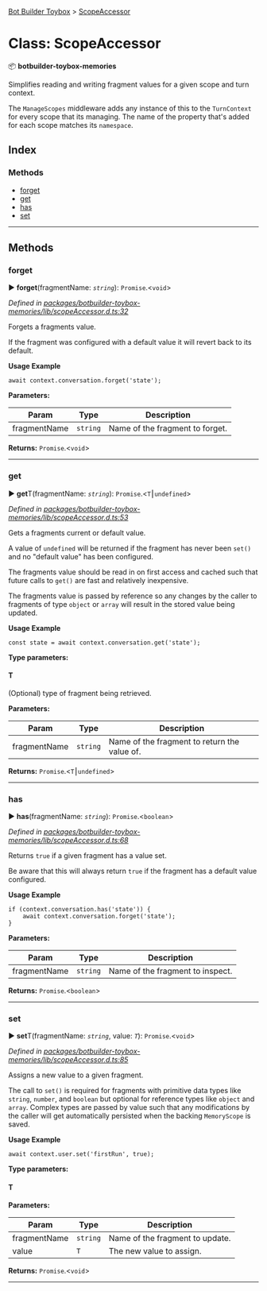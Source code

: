 [Bot Builder Toybox](../README.md) > [ScopeAccessor](../classes/botbuilder_toybox.scopeaccessor.md)



# Class: ScopeAccessor


:package: **botbuilder-toybox-memories**

Simplifies reading and writing fragment values for a given scope and turn context.

The `ManageScopes` middleware adds any instance of this to the `TurnContext` for every scope that its managing. The name of the property that's added for each scope matches its `namespace`.

## Index

### Methods

* [forget](botbuilder_toybox.scopeaccessor.md#forget)
* [get](botbuilder_toybox.scopeaccessor.md#get)
* [has](botbuilder_toybox.scopeaccessor.md#has)
* [set](botbuilder_toybox.scopeaccessor.md#set)



---

## Methods
<a id="forget"></a>

###  forget

► **forget**(fragmentName: *`string`*): `Promise`.<`void`>



*Defined in [packages/botbuilder-toybox-memories/lib/scopeAccessor.d.ts:32](https://github.com/Stevenic/botbuilder-toybox/blob/fa71e81/packages/botbuilder-toybox-memories/lib/scopeAccessor.d.ts#L32)*



Forgets a fragments value.

If the fragment was configured with a default value it will revert back to its default.

**Usage Example**

    await context.conversation.forget('state');


**Parameters:**

| Param | Type | Description |
| ------ | ------ | ------ |
| fragmentName | `string`   |  Name of the fragment to forget. |





**Returns:** `Promise`.<`void`>





___

<a id="get"></a>

###  get

► **get**T(fragmentName: *`string`*): `Promise`.<`T`⎮`undefined`>



*Defined in [packages/botbuilder-toybox-memories/lib/scopeAccessor.d.ts:53](https://github.com/Stevenic/botbuilder-toybox/blob/fa71e81/packages/botbuilder-toybox-memories/lib/scopeAccessor.d.ts#L53)*



Gets a fragments current or default value.

A value of `undefined` will be returned if the fragment has never been `set()` and no "default value" has been configured.

The fragments value should be read in on first access and cached such that future calls to `get()` are fast and relatively inexpensive.

The fragments value is passed by reference so any changes by the caller to fragments of type `object` or `array` will result in the stored value being updated.

**Usage Example**

    const state = await context.conversation.get('state');


**Type parameters:**

#### T 

(Optional) type of fragment being retrieved.

**Parameters:**

| Param | Type | Description |
| ------ | ------ | ------ |
| fragmentName | `string`   |  Name of the fragment to return the value of. |





**Returns:** `Promise`.<`T`⎮`undefined`>





___

<a id="has"></a>

###  has

► **has**(fragmentName: *`string`*): `Promise`.<`boolean`>



*Defined in [packages/botbuilder-toybox-memories/lib/scopeAccessor.d.ts:68](https://github.com/Stevenic/botbuilder-toybox/blob/fa71e81/packages/botbuilder-toybox-memories/lib/scopeAccessor.d.ts#L68)*



Returns `true` if a given fragment has a value set.

Be aware that this will always return `true` if the fragment has a default value configured.

**Usage Example**

    if (context.conversation.has('state')) {
        await context.conversation.forget('state');
    }


**Parameters:**

| Param | Type | Description |
| ------ | ------ | ------ |
| fragmentName | `string`   |  Name of the fragment to inspect. |





**Returns:** `Promise`.<`boolean`>





___

<a id="set"></a>

###  set

► **set**T(fragmentName: *`string`*, value: *`T`*): `Promise`.<`void`>



*Defined in [packages/botbuilder-toybox-memories/lib/scopeAccessor.d.ts:85](https://github.com/Stevenic/botbuilder-toybox/blob/fa71e81/packages/botbuilder-toybox-memories/lib/scopeAccessor.d.ts#L85)*



Assigns a new value to a given fragment.

The call to `set()` is required for fragments with primitive data types like `string`, `number`, and `boolean` but optional for reference types like `object` and `array`. Complex types are passed by value such that any modifications by the caller will get automatically persisted when the backing `MemoryScope` is saved.

**Usage Example**

    await context.user.set('firstRun', true);


**Type parameters:**

#### T 
**Parameters:**

| Param | Type | Description |
| ------ | ------ | ------ |
| fragmentName | `string`   |  Name of the fragment to update. |
| value | `T`   |  The new value to assign. |





**Returns:** `Promise`.<`void`>





___



